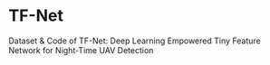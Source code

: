 # TF-Net
Dataset &amp; Code of TF-Net: Deep Learning Empowered Tiny Feature Network for Night-Time UAV Detection
